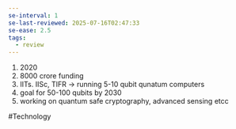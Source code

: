 ```yaml
---
se-interval: 1
se-last-reviewed: 2025-07-16T02:47:33
se-ease: 2.5
tags:
  - review
---
```

1. 2020
2. 8000 crore funding
3. IITs. IISc, TIFR -> running 5-10 qubit qunatum computers
4. goal for 50-100 qubits by 2030
5. working on quantum safe cryptography, advanced sensing etcc


#Technology 